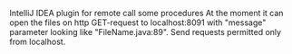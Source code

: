 IntelliJ IDEA plugin for remote call some procedures
At the moment it can open the files on http GET-request to localhost:8091 with "message" parameter looking like "FileName.java:89".
Send requests permitted only from localhost.

